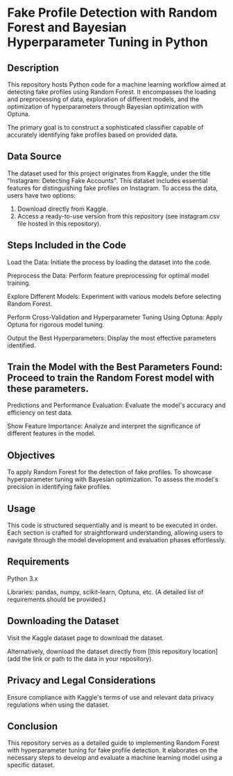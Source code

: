 # Fake Profile Detection with Random Forest and Bayesian Hyperparameter Tuning in Python

## Description
This repository hosts Python code for a machine learning workflow aimed at detecting fake profiles using Random Forest. It encompasses the loading and preprocessing of data, exploration of different models, and the optimization of hyperparameters through Bayesian optimization with Optuna. 

The primary goal is to construct a sophisticated classifier capable of accurately identifying fake profiles based on provided data.

## Data Source
The dataset used for this project originates from Kaggle, under the title "Instagram: Detecting Fake Accounts". This dataset includes essential features for distinguishing fake profiles on Instagram. To access the data, users have two options:

1. Download directly from Kaggle.
2. Access a ready-to-use version from this repository (see instagram.csv file hosted in this repository).

## Steps Included in the Code
Load the Data: Initiate the process by loading the dataset into the code.

Preprocess the Data: Perform feature preprocessing for optimal model training.

Explore Different Models: Experiment with various models before selecting Random Forest.

Perform Cross-Validation and Hyperparameter Tuning Using Optuna: Apply Optuna for rigorous model tuning.

Output the Best Hyperparameters: Display the most effective parameters identified.

## Train the Model with the Best Parameters Found: Proceed to train the Random Forest model with these parameters.
Predictions and Performance Evaluation: Evaluate the model's accuracy and efficiency on test data.

Show Feature Importance: Analyze and interpret the significance of different features in the model.

## Objectives
To apply Random Forest for the detection of fake profiles. To showcase hyperparameter tuning with Bayesian optimization. To assess the model's precision in identifying fake profiles.

## Usage
This code is structured sequentially and is meant to be executed in order. Each section is crafted for straightforward understanding, allowing users to navigate through the model development and evaluation phases effortlessly.

## Requirements
Python 3.x

Libraries: pandas, numpy, scikit-learn, Optuna, etc. (A detailed list of requirements should be provided.)

## Downloading the Dataset
Visit the Kaggle dataset page to download the dataset.

Alternatively, download the dataset directly from [this repository location] (add the link or path to the data in your repository).

## Privacy and Legal Considerations
Ensure compliance with Kaggle's terms of use and relevant data privacy regulations when using the dataset.

## Conclusion
This repository serves as a detailed guide to implementing Random Forest with hyperparameter tuning for fake profile detection. It elaborates on the necessary steps to develop and evaluate a machine learning model using a specific dataset.
